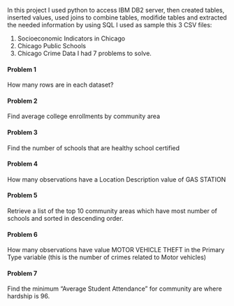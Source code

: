 
In this project I used python to access IBM DB2 server, then created tables, inserted values, used joins to combine tables, modifide tables and extracted the needed information by using SQL
I used as sample this 3 CSV files:
1. Socioeconomic Indicators in Chicago
2. Chicago Public Schools
3. Chicago Crime Data
 I had 7 problems to solve.
 
#### Problem 1
How many rows are in each dataset?

#### Problem 2
Find average college enrollments by community area

#### Problem 3
Find the number of schools that are healthy school certified

#### Problem 4
How many observations have a Location Description value of GAS STATION

#### Problem 5
Retrieve a list of the top 10 community areas which have most number of schools and sorted in descending order.

#### Problem 6
How many observations have value MOTOR VEHICLE THEFT in the Primary Type variable (this is the number of crimes related     to Motor vehicles)

#### Problem 7
 Find the minimum “Average Student Attendance” for community are where hardship is 96.
